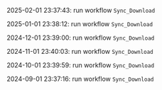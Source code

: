 2025-02-01 23:37:43: run workflow `Sync_Download` 

2025-01-01 23:38:12: run workflow `Sync_Download` 

2024-12-01 23:39:00: run workflow `Sync_Download` 

2024-11-01 23:40:03: run workflow `Sync_Download` 

2024-10-01 23:39:59: run workflow `Sync_Download` 

2024-09-01 23:37:16: run workflow `Sync_Download` 


